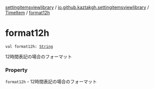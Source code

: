 [settingitemsviewlibrary](../../index.md) / [io.github.kaztakgh.settingitemsviewlibrary](../index.md) / [TimeItem](index.md) / [format12h](./format12h.md)

# format12h

`val format12h: `[`String`](https://kotlinlang.org/api/latest/jvm/stdlib/kotlin/-string/index.html)

12時間表記の場合のフォーマット

### Property

`format12h` - 12時間表記の場合のフォーマット